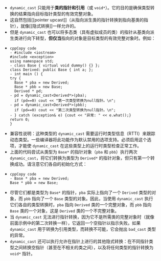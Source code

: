 - `dynamic_cast` 只能用于**类的指针和引用**（或 `void*`）。它的目的是确保类型转换的结果指向目标指针类型的有效完整对象。
- 这自然包括[[pointer upcast]]（从指向派生类的指针转换到指向基类的指针），就像[[隐式转换]]一样允许的。
- 但是 `dynamic_cast` 也可以将多态类（具有虚拟成员的类）的指针从基类向派生类进行向下转型，**但仅当**指向的对象是目标类型的有效完整对象时。例如：
- ```
  cppCopy code
  - #include <iostream>
  #include <exception>
  using namespace std;
  - class Base { virtual void dummy() {} };
  class Derived: public Base { int a; };
  - int main () {
  try {
    Base * pba = new Derived;
    Base * pbb = new Base;
    Derived * pd;
  - pd = dynamic_cast<Derived*>(pba);
    if (pd==0) cout << "第一次类型转换为null指针。\n";
  - pd = dynamic_cast<Derived*>(pbb);
    if (pd==0) cout << "第二次类型转换为null指针。\n";
  - } catch (exception& e) {cout << "异常: " << e.what();}
  return 0;
  }
  ```
- 兼容性说明：这种类型的 `dynamic_cast` 需要运行时类型信息（RTTI）来跟踪动态类型。一些编译器将此功能作为默认禁用的选项支持。必须启用这个选项，才能使 `dynamic_cast` 在这些类型上的运行时类型检查正常工作。
- 上面的代码尝试从类型为 `Base*` 的指针对象（`pba` 和 `pbb`）执行两次 `dynamic_cast`，将它们转换为类型为 `Derived*` 的指针对象，但只有第一个转换成功。请注意它们各自的初始化方式：
- ```
  cppCopy code
  - Base * pba = new Derived;
  Base * pbb = new Base;
  ```
- 尽管它们都是类型为 `Base*` 的指针，`pba` 实际上指向了一个 `Derived` 类型的对象，而 `pbb` 指向了一个 `Base` 类型的对象。因此，当使用 `dynamic_cast` 执行它们各自的类型转换时，`pba` 指向 `Derived` 类的一个完整对象，而 `pbb` 指向 `Base` 类的一个对象，这是 `Derived` 类的一个不完整对象。
- 当 `dynamic_cast` 无法进行指针转换，因为它不是所需类的完整对象时（就像前面示例中的第二次转换一样），它返回一个空指针以指示失败。如果 `dynamic_cast` 用于转换为引用类型，而转换不可能，它会抛出 `bad_cast` 类型的异常。
- `dynamic_cast` 还可以执行允许在指针上进行的其他隐式转换：在不同指针类型之间转换空指针（甚至在不相关的类之间），以及将任何类型的指针转换为 `void*` 指针。